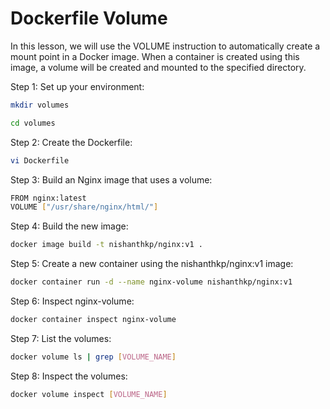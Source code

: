 # Dockerfile Volume

In this lesson, we will use the VOLUME instruction to automatically create a mount point in a Docker image. When a container is created using this image, a volume will be created and mounted to the specified directory.

Step 1: Set up your environment:

```bash
mkdir volumes
```

```bash
cd volumes

```

Step 2: Create the Dockerfile:

```bash
vi Dockerfile
```

Step 3: Build an Nginx image that uses a volume:


```bash
FROM nginx:latest
VOLUME ["/usr/share/nginx/html/"]
```

Step 4: Build the new image:

```bash
docker image build -t nishanthkp/nginx:v1 .
```


Step 5: Create a new container using the nishanthkp/nginx:v1 image:
```bash
docker container run -d --name nginx-volume nishanthkp/nginx:v1
```


Step 6: Inspect nginx-volume:
```bash
docker container inspect nginx-volume
```


Step 7: List the volumes:

```bash
docker volume ls | grep [VOLUME_NAME]
```


Step 8: Inspect the volumes:
```bash
docker volume inspect [VOLUME_NAME]
```